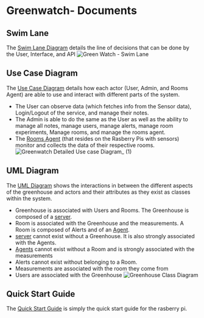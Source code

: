 # Greenwatch- Documents

## Swim Lane

The [Swim Lane Diagram](https://github.com/gramcracker40/GreenWatch/blob/main/docs/Green%20Watch%20-%20Swim%20Lane.png) details the line of decisions that can be done by the User, Interface, and API
![Green Watch - Swim Lane](https://user-images.githubusercontent.com/70359688/227833289-7ddb3fd5-0ac0-49f7-b754-a738b6745346.png)


## Use Case Diagram

The [Use Case Diagram](https://github.com/gramcracker40/GreenWatch/blob/main/docs/Greenwatch%20Detailed%20Use%20case%20Diagram_.jpg) details how each actor (User, Admin, and Rooms Agent) are able to use and interact with different parts of the system. 
- The User can observe data (which fetches info from the Sensor data), Login/Logout of the service, and manage their notes. 
- The Admin is able to do the same as the User as well as the ability to manage all notes, manage users, manage alerts, manage room experiments, Manage rooms, and manage the rooms agent. 
- The [Rooms Agent](https://github.com/gramcracker40/GreenWatch/tree/main/Backend/Agents) (that resides on the Rasberry Pis with sensors) monitor and collects the data of their respective rooms.
![Greenwatch Detailed Use case Diagram_ (1)](https://user-images.githubusercontent.com/70359688/227832959-60e6180e-4df1-4721-a368-3112c484d261.jpg)


## UML Diagram

The [UML Diagram](https://github.com/gramcracker40/GreenWatch/blob/main/docs/UML%20Diagram.pdf) shows the interactions in between the different aspects of the greenhouse and actors and their attributes as they exist as classes within the system.
- Greenhouse is associated with Users and Rooms. The Greenhouse is composed of a [server](https://github.com/gramcracker40/GreenWatch/tree/main/Backend/Server).
- Room is associated with the Greenhouse and the measurements. A Room is composed of Alerts and of an [Agent](https://github.com/gramcracker40/GreenWatch/tree/main/Backend/Agent).
- [server](https://github.com/gramcracker40/GreenWatch/tree/main/Backend/Server) cannot exist without a Greenhouse. It is also strongly associated with the Agents.
- [Agents](https://github.com/gramcracker40/GreenWatch/tree/main/Backend/Agent) cannot exist without a Room and is strongly associated with the measurements
- Alerts cannot exist without belonging to a Room.
- Measurements are associated with the room they come from
- Users are associated with the Greenhouse
![Greenhouse Class Diagram](https://user-images.githubusercontent.com/70359688/227832894-13714ae7-b5cb-4ae0-b76e-8716776d552e.png)

## Quick Start Guide

The [Quick Start Guide](https://github.com/gramcracker40/GreenWatch/blob/main/docs/quick-start-guide-v1.1-rasberry-pi.pdf) is simply the quick start guide for the rasberry pi.
